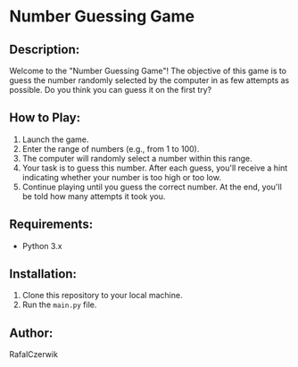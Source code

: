 # Number Guessing Game

## Description:
Welcome to the "Number Guessing Game"! The objective of this game is to guess the number randomly selected by the computer in as few attempts as possible. Do you think you can guess it on the first try?

## How to Play:
1. Launch the game.
2. Enter the range of numbers (e.g., from 1 to 100).
3. The computer will randomly select a number within this range.
4. Your task is to guess this number. After each guess, you'll receive a hint indicating whether your number is too high or too low.
5. Continue playing until you guess the correct number. At the end, you'll be told how many attempts it took you.

## Requirements:
- Python 3.x

## Installation:
1. Clone this repository to your local machine.
2. Run the `main.py` file.

## Author:
RafalCzerwik